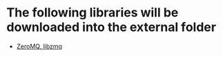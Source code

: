 # The following libraries will be downloaded into the external folder
- [ZeroMQ, libzmq](https://github.com/zeromq/libzmq)
